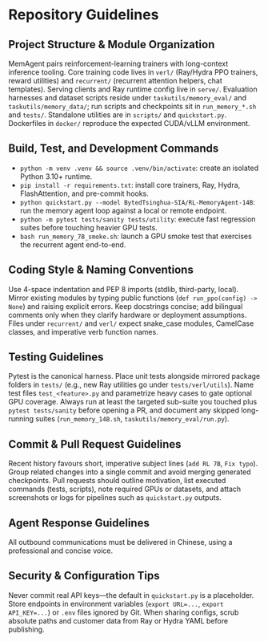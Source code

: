 # Repository Guidelines

## Project Structure & Module Organization
MemAgent pairs reinforcement-learning trainers with long-context inference tooling. Core training code lives in `verl/` (Ray/Hydra PPO trainers, reward utilities) and `recurrent/` (recurrent attention helpers, chat templates). Serving clients and Ray runtime config live in `serve/`. Evaluation harnesses and dataset scripts reside under `taskutils/memory_eval/` and `taskutils/memory_data/`; run scripts and checkpoints sit in `run_memory_*.sh` and `tests/`. Standalone utilities are in `scripts/` and `quickstart.py`. Dockerfiles in `docker/` reproduce the expected CUDA/vLLM environment.

## Build, Test, and Development Commands
- `python -m venv .venv && source .venv/bin/activate`: create an isolated Python 3.10+ runtime.
- `pip install -r requirements.txt`: install core trainers, Ray, Hydra, FlashAttention, and pre-commit hooks.
- `python quickstart.py --model BytedTsinghua-SIA/RL-MemoryAgent-14B`: run the memory agent loop against a local or remote endpoint.
- `python -m pytest tests/sanity tests/utility`: execute fast regression suites before touching heavier GPU tests.
- `bash run_memory_7B_smoke.sh`: launch a GPU smoke test that exercises the recurrent agent end-to-end.

## Coding Style & Naming Conventions
Use 4-space indentation and PEP 8 imports (stdlib, third-party, local). Mirror existing modules by typing public functions (`def run_ppo(config) -> None`) and raising explicit errors. Keep docstrings concise; add bilingual comments only when they clarify hardware or deployment assumptions. Files under `recurrent/` and `verl/` expect snake_case modules, CamelCase classes, and imperative verb function names.

## Testing Guidelines
Pytest is the canonical harness. Place unit tests alongside mirrored package folders in `tests/` (e.g., new Ray utilities go under `tests/verl/utils`). Name test files `test_<feature>.py` and parametrize heavy cases to gate optional GPU coverage. Always run at least the targeted sub-suite you touched plus `pytest tests/sanity` before opening a PR, and document any skipped long-running suites (`run_memory_14B.sh`, `taskutils/memory_eval/run.py`).

## Commit & Pull Request Guidelines
Recent history favours short, imperative subject lines (`add RL 7B`, `Fix typo`). Group related changes into a single commit and avoid merging generated checkpoints. Pull requests should outline motivation, list executed commands (tests, scripts), note required GPUs or datasets, and attach screenshots or logs for pipelines such as `quickstart.py` outputs.

## Agent Response Guidelines
All outbound communications must be delivered in Chinese, using a professional and concise voice.

## Security & Configuration Tips
Never commit real API keys—the default in `quickstart.py` is a placeholder. Store endpoints in environment variables (`export URL=...`, `export API_KEY=...`) or `.env` files ignored by Git. When sharing configs, scrub absolute paths and customer data from Ray or Hydra YAML before publishing.
